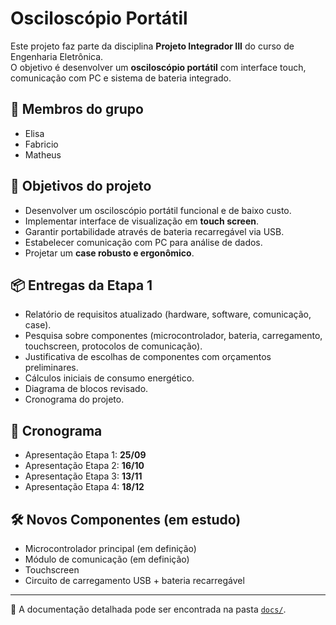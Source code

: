 # Osciloscópio Portátil

Este projeto faz parte da disciplina **Projeto Integrador III** do curso de Engenharia Eletrônica.  
O objetivo é desenvolver um **osciloscópio portátil** com interface touch, comunicação com PC e sistema de bateria integrado.

## 👥 Membros do grupo
- Elisa  
- Fabricio  
- Matheus  

## 🎯 Objetivos do projeto
- Desenvolver um osciloscópio portátil funcional e de baixo custo.  
- Implementar interface de visualização em **touch screen**.  
- Garantir portabilidade através de bateria recarregável via USB.  
- Estabelecer comunicação com PC para análise de dados.  
- Projetar um **case robusto e ergonômico**.  

## 📦 Entregas da Etapa 1
- Relatório de requisitos atualizado (hardware, software, comunicação, case).  
- Pesquisa sobre componentes (microcontrolador, bateria, carregamento, touchscreen, protocolos de comunicação).  
- Justificativa de escolhas de componentes com orçamentos preliminares.  
- Cálculos iniciais de consumo energético.  
- Diagrama de blocos revisado.  
- Cronograma do projeto.  

## 📅 Cronograma
- Apresentação Etapa 1: **25/09**  
- Apresentação Etapa 2: **16/10**  
- Apresentação Etapa 3: **13/11**  
- Apresentação Etapa 4: **18/12**  

## 🛠️ Novos Componentes (em estudo)
- Microcontrolador principal (em definição)  
- Módulo de comunicação (em definição)  
- Touchscreen  
- Circuito de carregamento USB + bateria recarregável  

---
📌 A documentação detalhada pode ser encontrada na pasta [`docs/`](docs/).

